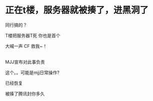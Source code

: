 # 正在t楼，服务器就被揍了，进黑洞了


同行搞的？

T楼把服务器T死 你也是首个

大喊一声 CF 救我~！

<br />
MJJ宣布对此事负责

这个。。可能是mjj日常操作?<img id="aimg_CgMz6" onclick="zoom(this, this.src, 0, 0, 0)" class="zoom" src="https://cdn.jsdelivr.net/gh/hishis/forum-master/public/images/patch.gif" onmouseover="img_onmouseoverfunc(this)" onload="thumbImg(this)" border="0" alt="" />

<img src="static/image/smiley/default/lol.gif" smilieid="12" border="0" alt="" />已经恢复

被揍了腾讯封你多久
